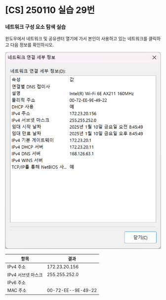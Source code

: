 # [CS] 250110 실습 29번

### 네트워크 구성 요소 탐색 실습

윈도우에서 네트워크 및 공유센터 열기에 가서 본인이 사용하고 있는 네트워크를 클릭하고 다음 정보를 확인하시오.

![29](images/29.png)

|항목|결과|
|---|---|
|IPv4 주소|172.23.20.156|
|IPv4 서브넷 마스크|255.255.252.0|
|IPv6 주소||
|MAC 주소|00-72-EE--9E-49-22|